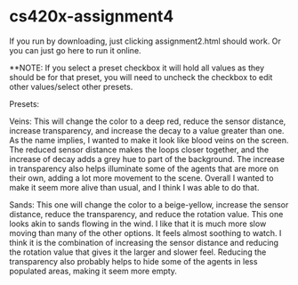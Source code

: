 # cs420x-assignment4

If you run by downloading, just clicking assignment2.html should work. Or you can just go here to run it online.

**NOTE: If you select a preset checkbox it will hold all values as they should be for that preset, you will need to uncheck the checkbox to edit other values/select other presets.

Presets:

Veins:
This will change the color to a deep red, reduce the sensor distance, increase transparency, and increase the decay to a value greater than one. As the name implies, I wanted to make it look like blood veins on the screen. The reduced sensor distance makes the loops closer together, and the increase of decay adds a grey hue to part of the background. The increase in transparency also helps illuminate some of the agents that are more on their own, adding a lot more movement to the scene. Overall I wanted to make it seem more alive than usual, and I think I was able to do that.

Sands:
This one will change the color to a beige-yellow, increase the sensor distance, reduce the transparency, and reduce the rotation value. This one looks akin to sands flowing in the wind. I like that it is much more slow moving than many of the other options. It feels almost soothing to watch. I think it is the combination of increasing the sensor distance and reducing the rotation value that gives it the larger and slower feel. Reducing the transparency also probably helps to hide some of the agents in less populated areas, making it seem more empty.
